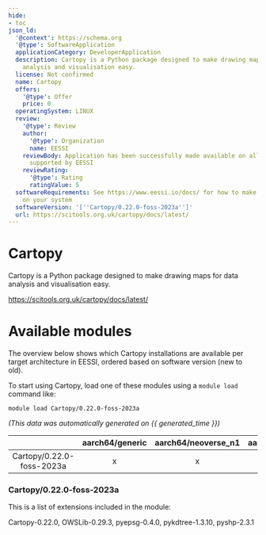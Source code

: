 ```yaml
---
hide:
- toc
json_ld:
  '@context': https://schema.org
  '@type': SoftwareApplication
  applicationCategory: DeveloperApplication
  description: Cartopy is a Python package designed to make drawing maps for data
    analysis and visualisation easy.
  license: Not confirmed
  name: Cartopy
  offers:
    '@type': Offer
    price: 0
  operatingSystem: LINUX
  review:
    '@type': Review
    author:
      '@type': Organization
      name: EESSI
    reviewBody: Application has been successfully made available on all architectures
      supported by EESSI
    reviewRating:
      '@type': Rating
      ratingValue: 5
  softwareRequirements: See https://www.eessi.io/docs/ for how to make EESSI available
    on your system
  softwareVersion: '[''Cartopy/0.22.0-foss-2023a'']'
  url: https://scitools.org.uk/cartopy/docs/latest/
---
```


Cartopy
=======


Cartopy is a Python package designed to make drawing maps for data analysis and visualisation easy.

https://scitools.org.uk/cartopy/docs/latest/
# Available modules


The overview below shows which Cartopy installations are available per target architecture in EESSI, ordered based on software version (new to old).

To start using Cartopy, load one of these modules using a `module load` command like:

```shell
module load Cartopy/0.22.0-foss-2023a
```

*(This data was automatically generated on {{ generated_time }})*

| |aarch64/generic|aarch64/neoverse_n1|aarch64/neoverse_v1|aarch64/nvidia/grace|x86_64/generic|x86_64/amd/zen2|x86_64/amd/zen3|x86_64/amd/zen4|x86_64/intel/cascadelake|x86_64/intel/haswell|x86_64/intel/icelake|x86_64/intel/sapphirerapids|x86_64/intel/skylake_avx512|
| :---: | :---: | :---: | :---: | :---: | :---: | :---: | :---: | :---: | :---: | :---: | :---: | :---: | :---: |
|Cartopy/0.22.0-foss-2023a|x|x|x|x|x|x|x|x|x|x|x|x|x|


### Cartopy/0.22.0-foss-2023a

This is a list of extensions included in the module:

Cartopy-0.22.0, OWSLib-0.29.3, pyepsg-0.4.0, pykdtree-1.3.10, pyshp-2.3.1